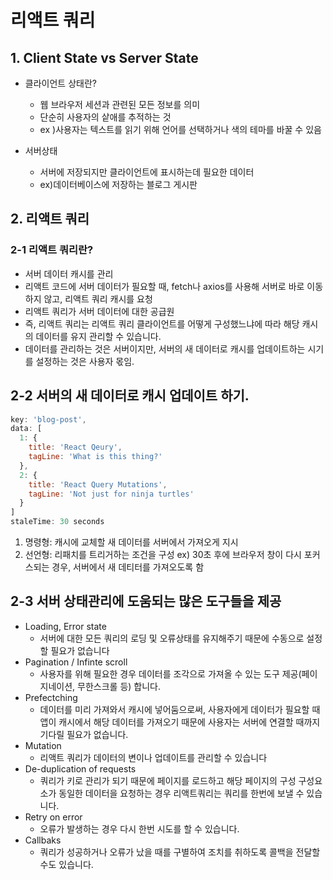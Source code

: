 # 리액트 쿼리

## 1. Client State vs Server State

- 클라이언트 상태란?

  - 웹 브라우저 세션과 관련된 모든 정보를 의미
  - 단순히 사용자의 샅애를 추적하는 것
  - ex )사용자는 텍스트를 읽기 위해 언어를 선택하거나 색의 테마를 바꿀 수 있음

- 서버상태
  - 서버에 저장되지만 클라이언트에 표시하는데 필요한 데이터
  - ex)데이터베이스에 저장하는 블로그 게시판

## 2. 리액트 쿼리

### 2-1 리액트 쿼리란?

- 서버 데이터 캐시를 관리
- 리액트 코드에 서버 데이터가 필요할 때, fetch나 axios를 사용해 서버로 바로 이동하지 않고, 리액트 쿼리 캐시를 요청
- 리액트 쿼리가 서버 데이터에 대한 공급원
- 즉, 리액트 쿼리는 리액트 쿼리 클라이언트를 어떻게 구성했느냐에 따라 해당 캐시의 데이터를 유지 관리할 수 있습니다.
- 데이터를 관리하는 것은 서버이지만, 서버의 새 데이터로 캐시를 업데이트하는 시기를 설정하는 것은 사용자 몫임.

## 2-2 서버의 새 데이터로 캐시 업데이트 하기.

```js
key: 'blog-post',
data: [
  1: {
    title: 'React Qeury',
    tagLine: 'What is this thing?'
  },
  2: {
    title: 'React Query Mutations',
    tagLine: 'Not just for ninja turtles'
  }
]
staleTime: 30 seconds
```

1. 명령형: 캐시에 교체할 새 데이터를 서버에서 가져오게 지시
2. 선언형: 리패치를 트리거하는 조건을 구성
   ex) 30초 후에 브라우저 창이 다시 포커스되는 경우, 서버에서 새 데티터를 가져오도록 함

## 2-3 서버 상태관리에 도움되는 많은 도구들을 제공

- Loading, Error state
  - 서버에 대한 모든 쿼리의 로딩 및 오류상태를 유지해주기 때문에 수동으로 설정할 필요가 없습니다
- Pagination / Infinte scroll
  - 사용자를 위해 필요한 경우 데이터를 조각으로 가져올 수 있는 도구 제공(페이지네이션, 무한스크롤 등) 합니다.
- Prefectching
  - 데이터를 미리 가져와서 캐시에 넣어둠으로써, 사용자에게 데이터가 필요할 때 앱이 캐시에서 해당 데이터를 가져오기 때문에 사용자는 서버에 연결할 때까지 기다릴 필요가 없습니다.
- Mutation
  - 리액트 쿼리가 데이터의 변이나 업데이트를 관리할 수 있습니다
- De-duplication of requests
  - 쿼리가 키로 관리가 되기 때문에 페이지를 로드하고 해당 페이지의 구성 구성요소가 동일한 데이터을 요청하는 경우 리액트쿼리는 쿼리를 한번에 보낼 수 있습니다.
- Retry on error
  - 오류가 발생하는 경우 다시 한번 시도를 할 수 있습니다.
- Callbaks
  - 쿼리가 성공하거나 오류가 났을 때를 구별하여 조치를 취하도록 콜백을 전달할 수도 있습니다.
